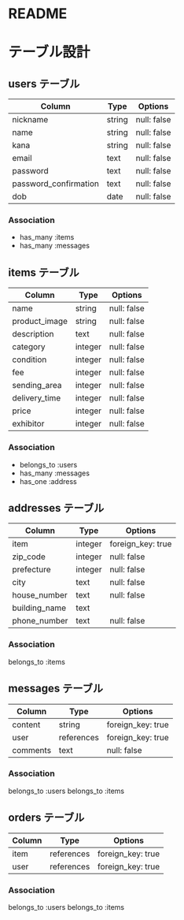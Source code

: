 # README

# テーブル設計

## users テーブル

| Column                | Type    | Options     |
| --------------------- | ------  | ----------- |
| nickname              | string  | null: false | ニックネーム
| name                  | string  | null: false | 名前
| kana                  | string  | null: false | 名前(カナ)
| email                 | text    | null: false | e-mail
| password              | text    | null: false | パスワード
| password_confirmation | text    | null: false | パスワード(確認)
| dob                   | date    | null: false | 生年月日

### Association
- has_many :items
- has_many :messages


## items テーブル

| Column          | Type    | Options     |
| ----------------| --------| ----------- |
| name            | string  | null: false | 商品名
| product_image   | string  | null: false | 商品画像
| description     | text    | null: false | 商品の説明
| category        | integer | null: false | カテゴリー Active_hash
| condition       | integer | null: false | 商品の状態 Active_hash
| fee             | integer | null: false | 配送料 Active_hash
| sending_area    | integer | null: false | 発送元の地域 Active_hash
| delivery_time   | integer | null: false | 発送までの日数 Active_hash
| price           | integer | null: false | 価格
| exhibitor       | integer | null: false | 出品者

### Association
- belongs_to :users
- has_many :messages
- has_one :address

## addresses テーブル

| Column        | Type       | Options                        |
| --------------| ---------- | ------------------------------ |
| item          | integer    | foreign_key: true              | 商品ID
| zip_code      | integer    | null: false                    | 郵便番号
| prefecture    | integer    | null: false                    | 都道府県 Active_hash
| city          | text       | null: false                    | 市町村
| house_number  | text       | null: false                    | 番地
| building_name | text       |                                | 建物名
| phone_number  | text       | null: false                    | 電話番号

### Association
belongs_to :items

## messages テーブル

| Column  | Type       | Options                        |
| ------- | ---------- | ------------------------------ |
| content | string     | foreign_key: true              | 商品ID
| user    | references | foreign_key: true              | ユーザーID
| comments| text       | null: false                    | コメント

### Association
belongs_to :users
belongs_to :items

## orders テーブル

| Column    | Type       | Options                        |
| --------- | ---------- | ------------------------------ |
| item      | references | foreign_key: true              | 商品ID
| user      | references | foreign_key: true              | 購入者

### Association
belongs_to :users
belongs_to :items